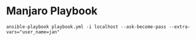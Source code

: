# Manjaro Playbook
```
ansible-playbook playbook.yml -i localhost --ask-become-pass --extra-vars="user_name=jan"
```
